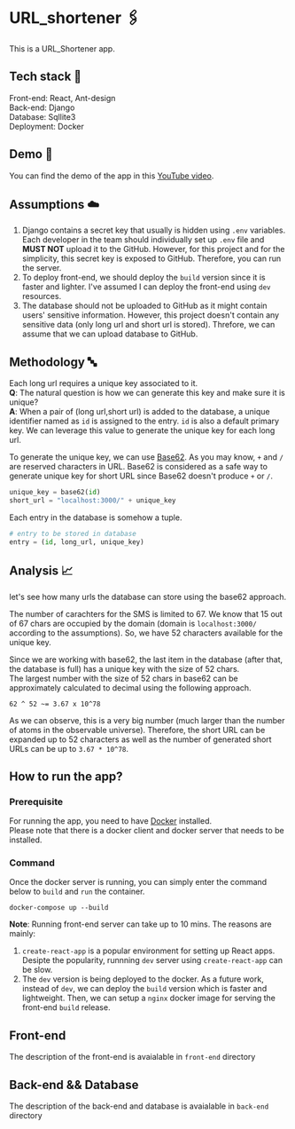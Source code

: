 # URL_shortener 🖇️

This is a URL_Shortener app.

## Tech stack 👕

Front-end: React, Ant-design
<br>
Back-end: Django
<br>
Database: Sqllite3
<br>
Deployment: Docker

## Demo 🎥

You can find the demo of the app in this [YouTube video](https://youtu.be/aIrZlY3LTQE).

## Assumptions ☁️

1. Django contains a secret key that usually is hidden using `.env` variables. Each developer in the team should individually set up `.env` file and **MUST NOT** upload it to the GitHub. However, for this project and for the simplicity, this secret key is exposed to GitHub. Therefore, you can run the server.
2. To deploy front-end, we should deploy the `build` version since it is faster and lighter. I've assumed I can deploy the front-end using `dev` resources.
3. The database should not be uploaded to GitHub as it might contain users' sensitive information. However, this project doesn't contain any sensitive data (only long url and short url is stored). Threfore, we can assume that we can upload database to GitHub.

## Methodology 🔤

Each long url requires a unique key associated to it.  
**Q**: The natural question is how we can generate this key and make sure it is unique?  
**A**: When a pair of (long url,short url) is added to the database, a unique identifier named as `id` is assigned to the entry. `id` is also a default primary key. We can leverage this value to generate the unique key for each long url.

To generate the unique key, we can use [Base62](https://en.wikipedia.org/wiki/Base62). As you may know, `+` and `/` are reserved characters in URL. Base62 is considered as a safe way to generate unique key for short URL since Base62 doesn't produce `+` or `/`.

```Python
unique_key = base62(id)
short_url = "localhost:3000/" + unique_key
```

Each entry in the database is somehow a tuple.

```Python
# entry to be stored in database
entry = (id, long_url, unique_key)
```

## Analysis 📈

let's see how many urls the database can store using the base62 approach.

The number of carachters for the SMS is limited to 67. We know that 15 out of 67 chars are occupied by the domain (domain is `localhost:3000/` according to the assumptions). So, we have 52 characters available for the unique key.

Since we are working with base62, the last item in the database (after that, the database is full) has a unique key with the size of 52 chars.  
The largest number with the size of 52 chars in base62 can be approximately calculated to decimal using the following approach.

```
62 ^ 52 ~= 3.67 x 10^78
```

As we can observe, this is a very big number (much larger than the number of atoms in the observable universe). Therefore, the short URL can be expanded up to 52 characters as well as the number of generated short URLs can be up to `3.67 * 10^78`.

## How to run the app?

### Prerequisite

For running the app, you need to have [Docker](https://docs.docker.com/get-docker/) installed.  
Please note that there is a docker client and docker server that needs to be installed.

### Command

Once the docker server is running, you can simply enter the command below to `build` and `run` the container.

```
docker-compose up --build
```

**Note**: Running front-end server can take up to 10 mins. The reasons are mainly:

1. `create-react-app` is a popular environment for setting up React apps. Desipte the popularity, runnning `dev` server using `create-react-app` can be slow.
2. The `dev` version is being deployed to the docker. As a future work, instead of `dev`, we can deploy the `build` version which is faster and lightweight. Then, we can setup a `nginx` docker image for serving the front-end `build` release.

## Front-end

The description of the front-end is avaialable in `front-end` directory

## Back-end && Database

The description of the back-end and database is avaialable in `back-end` directory
